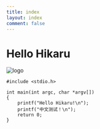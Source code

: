 ```yaml
---
title: index
layout: index
comment: false
---
```

# Hello Hikaru

![logo](/images/logo.png)

```
#include <stdio.h>

int main(int argc, char *argv[])
{
	printf("Hello Hikaru!\n");
	printf("中文测试！\n");
	return 0;
}
```
